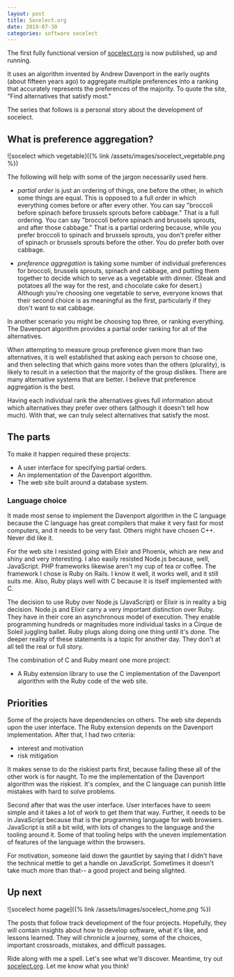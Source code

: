 ```yaml
---
layout: post
title: Socelect.org
date: 2019-07-30
categories: software socelect
---
```


The first fully functional version of [socelect.org](https://socelect.org) is
now published, up and running.

It uses an algorithm invented by Andrew Davenport in the early oughts
(about fifteen years ago) to aggregate multiple preferences into a
ranking that accurately represents the preferences of the majority.
To quote the site, "Find alternatives that satisfy most."

The series that follows is a personal story about the development of socelect.

## What is preference aggregation?

![socelect which vegetable]({% link /assets/images/socelect_vegetable.png %})

The following will help with some of the jargon necessarily used here.

- *partial order* is just an ordering of things, one before the other,
in which some things are equal. This is opposed to a full order in which
everything comes before or after every other. You can say "broccoli before
spinach before brussels sprouts before cabbage." That is a full ordering.
You can say "broccoli before spinach and brussels sprouts, and after those
cabbage." That is a partial ordering because, while you prefer broccoli to
spinach and brussels sprouts, you don't prefer either of spinach or brussels
sprouts before the other. You do prefer both over cabbage.

- *preference aggregation* is taking some number of individual preferences
for broccoli, brussels sprouts, spinach and cabbage, and putting them
together to decide which to serve as a vegetable with dinner.
(Steak and potatoes all the way for the rest, and chocolate cake for
desert.) Although you're choosing one vegetable to serve,
everyone knows that their second
choice is as meaningful as the first, particularly if they don't want to
eat cabbage.

In another scenario you might be
choosing top three, or ranking everything. The Davenport algorithm
provides a partial order ranking for all of the alternatives.

When attempting to measure group preference given more than two alternatives,
it is well established that asking each person to choose one, and then
selecting that which gains more votes than the others (plurality), is
likely to result in a selection that the majority of the group dislikes.
There are many alternative systems that are better. I believe that
preference aggregation is the best.

Having each individual rank the alternatives gives full information
about which alternatives they prefer over others (although it doesn't
tell how much). With that, we can truly select alternatives that satisfy
the most.

## The parts

To make it happen required these projects:

- A user interface for specifying partial orders.
- An implementation of the Davenport algorithm.
- The web site built around a database system.

### Language choice

It made most sense to implement the Davenport algorithm in the C language
because the C language has great compilers that make it very fast for
most computers, and it needs to be very fast. Others might have chosen C++.
Never did like it.

For the web site I resisted going with Elixir and Phoenix, which are
new and shiny and very interesting.
I also easily resisted Node.js because, well, JavaScript.
PHP frameworks likewise aren't my cup of tea or coffee.
The framework I chose is
Ruby on Rails. I know it well, it works well, and it still suits me.
Also, Ruby plays well with C because it is itself implemented with C.

The decision to use Ruby over Node.js (JavaScript) or Elixir is in
reality a big decision. Node.js and Elixir carry a very important distinction
over Ruby. They have in their core an asynchronous model of execution.
They enable programming hundreds or magnitudes more individual tasks
in a Cirque de Soleil juggling ballet. Ruby plugs along doing one thing
until it's done. The deeper reality of these statements is a topic for
another day. They don't at all tell the real or full story.

The combination of C and Ruby meant one more project:

- A Ruby extension library to use the C implementation
of the Davenport algorithm with the Ruby code of the web site.

## Priorities

Some of the projects have dependencies on others. The web site depends upon
the user interface. The Ruby extension depends on the Davenport implementation.
After that, I had two criteria:

- interest and motivation
- risk mitigation

It makes sense to do the riskiest parts first, because failing these all of
the other work is for naught.  To me the implementation of the Davenport
algorithm was the riskiest. It's complex, and the C language can punish little
mistakes with hard to solve problems.

Second after that was the user interface. User interfaces have to seem simple
and it takes a lot of work to get them that way. Further, it needs to be in
JavaScript because that is the programming language for web browsers.
JavaScript is still a bit wild, with lots of changes to the language and
the tooling around it. Some of that tooling helps with the uneven
implementation of features of the language within the browsers.

For motivation, someone laid down the gauntlet by saying that I didn't have
the technical mettle to get a handle on JavaScript. Sometimes it doesn't
take much more than that-- a good project and being slighted.

## Up next

![socelect home page]({% link /assets/images/socelect_home.png %})

The posts that follow track development of the four projects.
Hopefully, they will contain insights about how to develop software,
what it's like, and lessons learned. They will chronicle a journey,
some of the choices, important crossroads, mistakes, and difficult passages.

Ride along with me a spell. Let's see what we'll discover.
Meantime, try out [socelect.org](https://socelect.org).
Let me know what you think!
